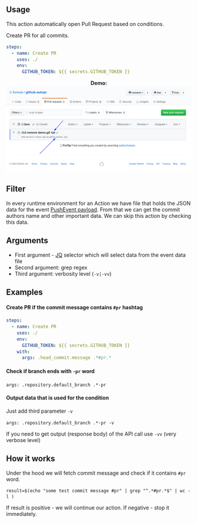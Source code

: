 ## Usage
This action automatically open Pull Request based on conditions.

Create PR for all commits.
```yaml
steps:
  - name: Create PR
    uses: ./
    env:
      GITHUB_TOKEN: ${{ secrets.GITHUB_TOKEN }}
```
<p align="center">
  <b>Demo:</b><br>
  <img src="resources/demo.png" alt="how it works">
</p>


## Filter
In every runtime environment for an Action we have file that holds the JSON 
data for the event [PushEvent payload](https://developer.github.com/v3/activity/events/types/#pushevent).
From that we can get the commit authors 
name and other important data. We can skip this action by checking this data.

## Arguments
- First argument - [JQ](https://stedolan.github.io/jq/) selector which will select data from the event data file
- Second argument: grep regex
- Third argument: verbosity level (`-v|-vv`)

## Examples
#### Create PR if the commit message contains `#pr` hashtag
```yaml
steps:
  - name: Create PR
    uses: ./
    env:
      GITHUB_TOKEN: ${{ secrets.GITHUB_TOKEN }}
    with:
      args: .head_commit.message .*#pr.*
```
#### Check if branch ends with `-pr` word 
`args: .repository.default_branch .*-pr`

#### Output data that is used for the condition
Just add third parameter `-v`

`args: .repository.default_branch .*-pr -v`

If you need to get output (response body) of the API call use `-vv` (very verbose level)
 
## How it works
Under the hood we will fetch commit message and check if it contains `#pr` word.
```
result=$(echo "some test commit message #pr" | grep "^.*#pr.*$" | wc -l )
```
If result is positive - we will continue our action. If negative - stop it immediately.
